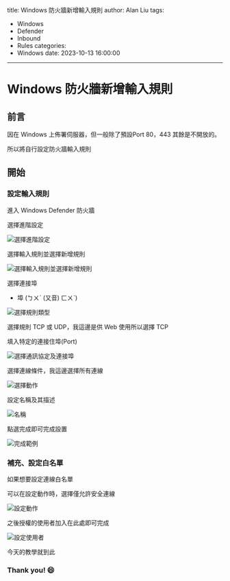 title: Windows 防火牆新增輸入規則
author: Alan Liu
tags:
  - Windows
  - Defender
  - Inbound
  - Rules
categories:
  - Windows
date: 2023-10-13 16:00:00
---
# Windows 防火牆新增輸入規則

## 前言

因在 Windows 上佈署伺服器，但一般除了預設Port 80，443 其餘是不開放的。

所以將自行設定防火牆輸入規則

## 開始

### 設定輸入規則

進入 Windows Defender 防火牆

選擇進階設定

![選擇進階設定](1697185540809.jpg)

選擇輸入規則並選擇新增規則

![選擇輸入規則並選擇新增規則](1697185668087.jpg)

選擇連接埠

* 埠 (ㄅㄨˋ (又音) ㄈㄨˋ)

![選擇規則類型](1697185708248.jpg)

選擇規則 TCP 或 UDP，我這邊是供 Web 使用所以選擇 TCP

填入特定的連接住埠(Port)

![選擇通訊協定及連接埠](1697185744497.jpg)

選擇連線條件，我這邊選擇所有連線

![選擇動作](1697185786141.jpg)

設定名稱及其描述

![名稱](1697185815034.jpg)

點選完成即可完成設置

![完成範例](1697185850506.jpg)

### 補充、設定白名單

如果想要設定連線白名單

可以在設定動作時，選擇僅允許安全連線

![設定動作](1697186061986.jpg)

之後授權的使用者加入在此處即可完成

![設定使用者](1697186048247.jpg)

今天的教學就到此

### Thank you! :smile: